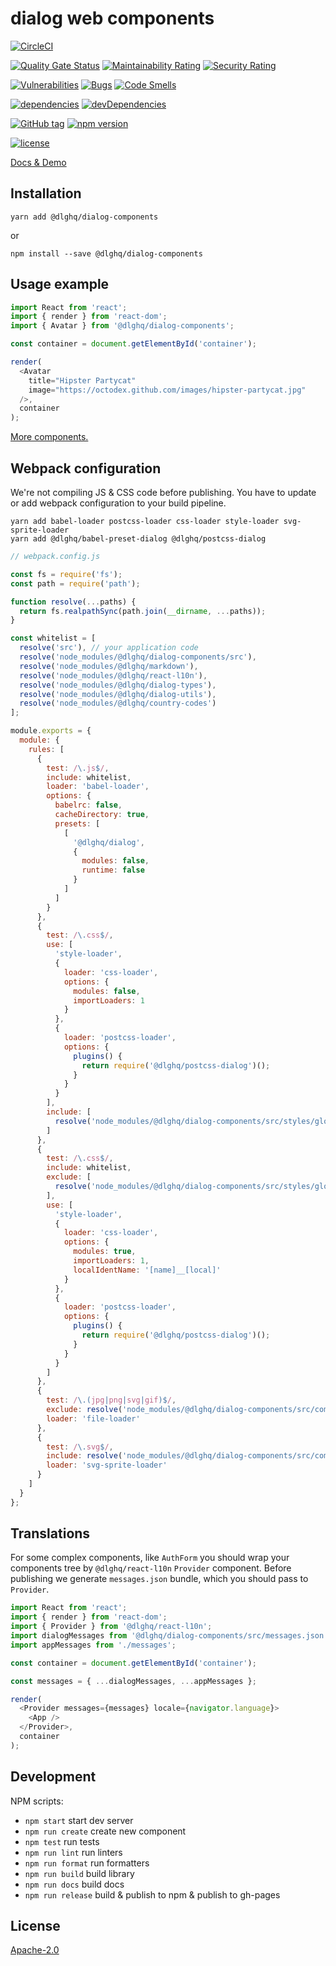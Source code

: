 dialog web components
=====================

[![CircleCI](https://img.shields.io/circleci/project/github/dialogs/dialog-web-components/master.svg)](https://circleci.com/gh/dialogs/dialog-web-components/tree/master)

[![Quality Gate Status](https://sonarcloud.io/api/project_badges/measure?project=dialogs_dialog-web-components&metric=alert_status)](https://sonarcloud.io/dashboard?id=dialogs_dialog-web-components)
[![Maintainability Rating](https://sonarcloud.io/api/project_badges/measure?project=dialogs_dialog-web-components&metric=sqale_rating)](https://sonarcloud.io/dashboard?id=dialogs_dialog-web-components)
[![Security Rating](https://sonarcloud.io/api/project_badges/measure?project=dialogs_dialog-web-components&metric=security_rating)](https://sonarcloud.io/dashboard?id=dialogs_dialog-web-components)

[![Vulnerabilities](https://sonarcloud.io/api/project_badges/measure?project=dialogs_dialog-web-components&metric=vulnerabilities)](https://sonarcloud.io/dashboard?id=dialogs_dialog-web-components)
[![Bugs](https://sonarcloud.io/api/project_badges/measure?project=dialogs_dialog-web-components&metric=bugs)](https://sonarcloud.io/dashboard?id=dialogs_dialog-web-components)
[![Code Smells](https://sonarcloud.io/api/project_badges/measure?project=dialogs_dialog-web-components&metric=code_smells)](https://sonarcloud.io/dashboard?id=dialogs_dialog-web-components)

[![dependencies](https://img.shields.io/david/dialogs/dialog-web-components.svg)](package.json)
[![devDependencies](https://img.shields.io/david/dev/dialogs/dialog-web-components.svg)](package.json)

[![GitHub tag](https://img.shields.io/github/tag/dialogs/dialog-web-components.svg)](https://github.com/dialogs/dialog-web-components/tags)
[![npm version](https://img.shields.io/npm/v/@dlghq/dialog-components.svg)](https://www.npmjs.com/package/@dlghq/dialog-components)

[![license](https://img.shields.io/github/license/dialogs/dialog-web-components.svg)](LICENSE)


[Docs & Demo](https://dialogs.github.io/dialog-web-components/)


Installation
------------

```
yarn add @dlghq/dialog-components
```
or
```
npm install --save @dlghq/dialog-components
```

Usage example
-------------

```js
import React from 'react';
import { render } from 'react-dom';
import { Avatar } from '@dlghq/dialog-components';

const container = document.getElementById('container');

render(
  <Avatar
    title="Hipster Partycat"
    image="https://octodex.github.com/images/hipster-partycat.jpg"
  />,
  container
);
```

[More components.](https://dialogs.github.io/dialog-web-components/)

Webpack configuration
---------------------

We're not compiling JS & CSS code before publishing.
You have to update or add webpack configuration to your build pipeline.

```
yarn add babel-loader postcss-loader css-loader style-loader svg-sprite-loader
yarn add @dlghq/babel-preset-dialog @dlghq/postcss-dialog
```

```javascript
// webpack.config.js

const fs = require('fs');
const path = require('path');

function resolve(...paths) {
  return fs.realpathSync(path.join(__dirname, ...paths));
}

const whitelist = [
  resolve('src'), // your application code
  resolve('node_modules/@dlghq/dialog-components/src'),
  resolve('node_modules/@dlghq/markdown'),
  resolve('node_modules/@dlghq/react-l10n'),
  resolve('node_modules/@dlghq/dialog-types'),
  resolve('node_modules/@dlghq/dialog-utils'),
  resolve('node_modules/@dlghq/country-codes')
];

module.exports = {
  module: {
    rules: [
      {
        test: /\.js$/,
        include: whitelist,
        loader: 'babel-loader',
        options: {
          babelrc: false,
          cacheDirectory: true,
          presets: [
            [
              '@dlghq/dialog',
              {
                modules: false,
                runtime: false
              }
            ]
          ]
        }
      },
      {
        test: /\.css$/,
        use: [
          'style-loader',
          {
            loader: 'css-loader',
            options: {
              modules: false,
              importLoaders: 1
            }
          },
          {
            loader: 'postcss-loader',
            options: {
              plugins() {
                return require('@dlghq/postcss-dialog')();
              }
            }
          }
        ],
        include: [
          resolve('node_modules/@dlghq/dialog-components/src/styles/global.css')
        ]
      },
      {
        test: /\.css$/,
        include: whitelist,
        exclude: [
          resolve('node_modules/@dlghq/dialog-components/src/styles/global.css')
        ],
        use: [
          'style-loader',
          {
            loader: 'css-loader',
            options: {
              modules: true,
              importLoaders: 1,
              localIdentName: '[name]__[local]'
            }
          },
          {
            loader: 'postcss-loader',
            options: {
              plugins() {
                return require('@dlghq/postcss-dialog')();
              }
            }
          }
        ]
      },
      {
        test: /\.(jpg|png|svg|gif)$/,
        exclude: resolve('node_modules/@dlghq/dialog-components/src/components/Icon/svg'),
        loader: 'file-loader'
      },
      {
        test: /\.svg$/,
        include: resolve('node_modules/@dlghq/dialog-components/src/components/Icon/svg'),
        loader: 'svg-sprite-loader'
      }
    ]
  }
};
```

Translations
------------

For some complex components, like `AuthForm` you should wrap your components tree
by `@dlghq/react-l10n` `Provider` component.
Before publishing we generate `messages.json` bundle, which you should pass to `Provider`.

```js
import React from 'react';
import { render } from 'react-dom';
import { Provider } from '@dlghq/react-l10n';
import dialogMessages from '@dlghq/dialog-components/src/messages.json';
import appMessages from './messages';

const container = document.getElementById('container');

const messages = { ...dialogMessages, ...appMessages };

render(
  <Provider messages={messages} locale={navigator.language}>
    <App />
  </Provider>,
  container
);
```

Development
-----------

NPM scripts:

 - `npm start` start dev server
 - `npm run create` create new component
 - `npm test` run tests
 - `npm run lint` run linters
 - `npm run format` run formatters
 - `npm run build` build library
 - `npm run docs` build docs
 - `npm run release` build & publish to npm & publish to gh-pages

License
-------
[Apache-2.0](LICENSE)
